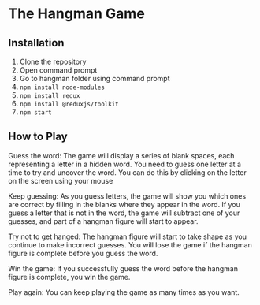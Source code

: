 # The Hangman Game

## Installation

1. Clone the repository
2. Open command prompt 
3. Go to hangman folder using command prompt
4. `npm install node-modules`
5. `npm install redux`
6. `npm install @reduxjs/toolkit`
7. `npm start`

## How to Play


<p>Guess the word: The game will display a series of blank spaces, 
each representing a letter in a hidden word. You need to guess one letter 
at a time to try and uncover the word. You can do this by clicking on the 
letter on the screen using your mouse<p>

<p>Keep guessing: As you guess letters, the game will show you 
which ones are correct by filling in the blanks where they appear 
in the word. If you guess a letter that is not in the word, the game 
will subtract one of your guesses, and part of a hangman figure will 
start to appear.<p>

<p>Try not to get hanged: The hangman figure will start to take 
shape as you continue to make incorrect guesses. You will lose 
the game if the hangman figure is complete before you guess the word.<p>

<p>Win the game: If you successfully guess the word before the hangman 
figure is complete, you win the game.<p>

<p>Play again: You can keep playing the game as many times as you want.<p>
